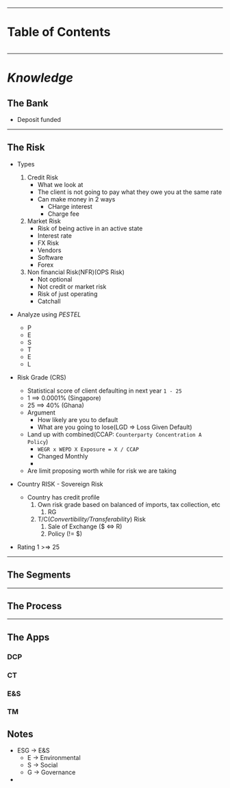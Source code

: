 ___
# Table of Contents
```toc
```
___

# *Knowledge*
## The Bank

- Deposit funded

___
## The Risk

- Types 
	1. Credit Risk
		- What we look at
		- The client is not going to pay what they owe you at the same rate
		- Can make money in 2 ways
			- CHarge interest
			- Charge fee
	2. Market Risk
		- Risk of being active in an active state
		- Interest rate 
		- FX Risk
		- Vendors 
		- Software
		- Forex
	3. Non financial Risk(NFR)(OPS Risk)
		- Not optional
		- Not credit or market risk
		- Risk of just operating
		- Catchall

- Analyze using _PESTEL_
	- P
	- E
	- S
	- T
	- E
	- L

- Risk Grade (CRS)
	- Statistical score of client defaulting in next year ` 1 - 25 `
	- 1  ==> 0.0001% (Singapore)
	- 25 ==> 40% (Ghana)
	- Argument
		- How likely are you to default
		- What are you going to lose(LGD => Loss Given Default) 
	- Land up with combined(CCAP: ` Counterparty Concentration A Policy `)
		- ` WEGR x WEPD X Exposure = X / CCAP `
		- Changed Monthly
		- 
	- Are limit proposing worth while for risk we are taking

- Country RISK - Sovereign Risk
	- Country has credit profile
		1.  Own risk grade based on balanced of imports, tax collection, etc
			1. RG
		2.  T/C(*Convertibility/Transferability*) Risk
			1. Sale of Exchange ($ <=> R)
			2. Policy (!= $)

- Rating 1 >=> 25
___
## The Segments


___
## The Process


___
## The Apps


### DCP


### CT


### E&S


### TM


## Notes

- ESG -> E&S 
	- E -> Environmental
	- S -> Social
	- G -> Governance
- 